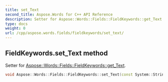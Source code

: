 ```yaml
---
title: set_Text
second_title: Aspose.Words for C++ API Reference
description: Setter for Aspose::Words::Fields::FieldKeywords::get_Text. 
type: docs
weight: 0
url: /cpp/aspose.words.fields/fieldkeywords/set_text/
---
```

## FieldKeywords.set_Text method


Setter for [Aspose::Words::Fields::FieldKeywords::get_Text](../get_text/).

```cpp
void Aspose::Words::Fields::FieldKeywords::set_Text(const System::String &value)
```

